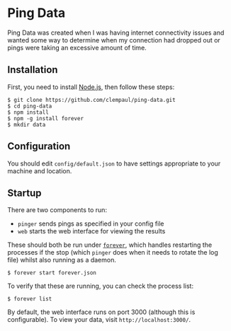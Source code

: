 Ping Data
=========

Ping Data was created when I was having internet connectivity issues and wanted
some way to determine when my connection had dropped out or pings were taking
an excessive amount of time.

Installation
------------

First, you need to install [Node.js][nodejs], then follow these steps:

    $ git clone https://github.com/clempaul/ping-data.git
    $ cd ping-data
    $ npm install
    $ npm -g install forever
    $ mkdir data

Configuration
-------------

You should edit `config/default.json` to have settings appropriate to your machine
and location.

Startup
-------

There are two components to run:

 - `pinger` sends pings as specified in your config file
 - `web` starts the web interface for viewing the results

These should both be run under [`forever`][forever], which handles restarting
the processes if the stop (which `pinger` does when it needs to rotate the log
file) whilst also running as a daemon.

    $ forever start forever.json

To verify that these are running, you can check the process list:

    $ forever list

By default, the web interface runs on port 3000 (although this is configurable).
To view your data, visit `http://localhost:3000/`.

[nodejs]: https://nodejs.org/
[forever]: https://github.com/foreverjs/forever/
